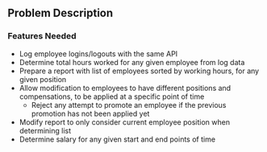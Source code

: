 ## Problem Description

### Features Needed
- Log employee logins/logouts with the same API
- Determine total hours worked for any given employee from log data
- Prepare a report with list of employees sorted by working hours, for any given position
- Allow modification to employees to have different positions and compensations, to be applied at a specific point of time
    - Reject any attempt to promote an employee if the previous promotion has not been applied yet
- Modify report to only consider current employee position when determining list
- Determine salary for any given start and end points of time
